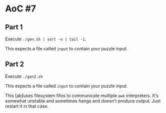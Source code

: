 # AoC #7

## Part 1

Execute `./gen.sh | sort -n | tail -1`.

This expects a file called `input` to contain your puzzle input.

## Part 2

Execute `./gen2.sh`

This expects a file called `input` to contain your puzzle input.

This [ab]uses filesystem fifos to communicate multiple `awk` interpreters. It's somewhat unstable and sometimes hangs and doesn't produce output. Just restart it in that case.
